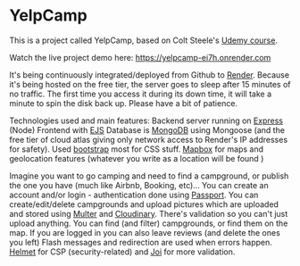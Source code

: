 # YelpCamp

This is a project called YelpCamp, based on Colt Steele's [Udemy course](https://www.udemy.com/course/the-web-developer-bootcamp).

Watch the live project demo here: https://yelpcamp-ei7h.onrender.com

It's being continuously integrated/deployed from Github to [Render](https://render.com/). Because it's being hosted on the free tier, the server goes to sleep after 15 minutes of no traffic. The first time you access it during its down time, it will take a minute to spin the disk back up. Please have a bit of patience.

Technologies used and main features:
Backend server running on [Express](https://expressjs.com/) (Node)
Frontend with [EJS](https://ejs.co/)
Database is [MongoDB](https://www.mongodb.com/) using Mongoose (and the free tier of cloud atlas giving only network access to Render's IP addresses for safety).
Used [bootstrap](https://getbootstrap.com/) most for CSS stuff.
[Mapbox](https://www.mapbox.com/) for maps and geolocation features (whatever you write as a location will be found )

Imagine you want to go camping and need to find a campground, or publish the one you have (much like Airbnb, Booking, etc)...
You can create an account and/or login - authentication done using [Passport](https://www.passportjs.org/).
You can create/edit/delete campgrounds and upload pictures which are uploaded and stored using [Multer](https://github.com/expressjs/multer) and [Cloudinary](https://cloudinary.com/). There's validation so you can't just upload anything.
You can find (and filter) campgrounds, or find them on the map. If you are logged in you can also leave reviews (and delete the ones you left)
Flash messages and redirection are used when errors happen. 
[Helmet](https://helmetjs.github.io/) for CSP (security-related) and [Joi](https://joi.dev/) for more validation.